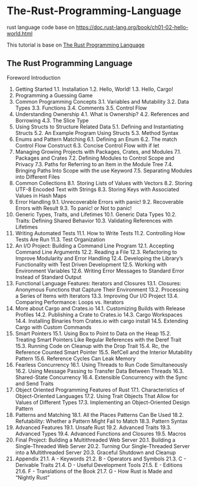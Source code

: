 # The-Rust-Programming-Language
rust language code base on https://doc.rust-lang.org/book/ch01-02-hello-world.html

This tutorial is base on [The Rust Programming Language](https://doc.rust-lang.org/book/title-page.html) 


## The Rust Programming Language
Foreword
Introduction
1. Getting Started
1.1. Installation
1.2. Hello, World!
1.3. Hello, Cargo!
2. Programming a Guessing Game
3. Common Programming Concepts
3.1. Variables and Mutability
3.2. Data Types
3.3. Functions
3.4. Comments
3.5. Control Flow
4. Understanding Ownership
4.1. What is Ownership?
4.2. References and Borrowing
4.3. The Slice Type
5. Using Structs to Structure Related Data
5.1. Defining and Instantiating Structs
5.2. An Example Program Using Structs
5.3. Method Syntax
6. Enums and Pattern Matching
6.1. Defining an Enum
6.2. The match Control Flow Construct
6.3. Concise Control Flow with if let
7. Managing Growing Projects with Packages, Crates, and Modules
7.1. Packages and Crates
7.2. Defining Modules to Control Scope and Privacy
7.3. Paths for Referring to an Item in the Module Tree
7.4. Bringing Paths Into Scope with the use Keyword
7.5. Separating Modules into Different Files
8. Common Collections
8.1. Storing Lists of Values with Vectors
8.2. Storing UTF-8 Encoded Text with Strings
8.3. Storing Keys with Associated Values in Hash Maps
9. Error Handling
9.1. Unrecoverable Errors with panic!
9.2. Recoverable Errors with Result
9.3. To panic! or Not to panic!
10. Generic Types, Traits, and Lifetimes
10.1. Generic Data Types
10.2. Traits: Defining Shared Behavior
10.3. Validating References with Lifetimes
11. Writing Automated Tests
11.1. How to Write Tests
11.2. Controlling How Tests Are Run
11.3. Test Organization
12. An I/O Project: Building a Command Line Program
12.1. Accepting Command Line Arguments
12.2. Reading a File
12.3. Refactoring to Improve Modularity and Error Handling
12.4. Developing the Library’s Functionality with Test Driven Development
12.5. Working with Environment Variables
12.6. Writing Error Messages to Standard Error Instead of Standard Output
13. Functional Language Features: Iterators and Closures
13.1. Closures: Anonymous Functions that Capture Their Environment
13.2. Processing a Series of Items with Iterators
13.3. Improving Our I/O Project
13.4. Comparing Performance: Loops vs. Iterators
14. More about Cargo and Crates.io
14.1. Customizing Builds with Release Profiles
14.2. Publishing a Crate to Crates.io
14.3. Cargo Workspaces
14.4. Installing Binaries from Crates.io with cargo install
14.5. Extending Cargo with Custom Commands
15. Smart Pointers
15.1. Using Box<T> to Point to Data on the Heap
15.2. Treating Smart Pointers Like Regular References with the Deref Trait
15.3. Running Code on Cleanup with the Drop Trait
15.4. Rc<T>, the Reference Counted Smart Pointer
15.5. RefCell<T> and the Interior Mutability Pattern
15.6. Reference Cycles Can Leak Memory
16. Fearless Concurrency
16.1. Using Threads to Run Code Simultaneously
16.2. Using Message Passing to Transfer Data Between Threads
16.3. Shared-State Concurrency
16.4. Extensible Concurrency with the Sync and Send Traits
17. Object Oriented Programming Features of Rust
17.1. Characteristics of Object-Oriented Languages
17.2. Using Trait Objects That Allow for Values of Different Types
17.3. Implementing an Object-Oriented Design Pattern
18. Patterns and Matching
18.1. All the Places Patterns Can Be Used
18.2. Refutability: Whether a Pattern Might Fail to Match
18.3. Pattern Syntax
19. Advanced Features
19.1. Unsafe Rust
19.2. Advanced Traits
19.3. Advanced Types
19.4. Advanced Functions and Closures
19.5. Macros
20. Final Project: Building a Multithreaded Web Server
20.1. Building a Single-Threaded Web Server
20.2. Turning Our Single-Threaded Server into a Multithreaded Server
20.3. Graceful Shutdown and Cleanup
21. Appendix
21.1. A - Keywords
21.2. B - Operators and Symbols
21.3. C - Derivable Traits
21.4. D - Useful Development Tools
21.5. E - Editions
21.6. F - Translations of the Book
21.7. G - How Rust is Made and “Nightly Rust”

